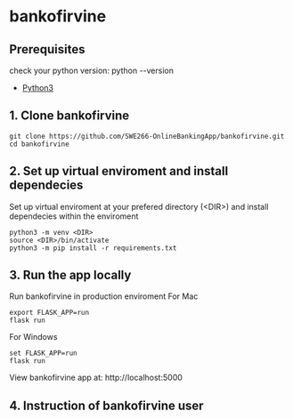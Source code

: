 # bankofirvine

## Prerequisites
check your python version: python --version
* [Python3](https://www.python.org/downloads/)

## 1. Clone bankofirvine
```
git clone https://github.com/SWE266-OnlineBankingApp/bankofirvine.git
cd bankofirvine
```

## 2. Set up virtual enviroment and install dependecies 
Set up virtual enviroment at your prefered directory (\<DIR>) and install dependecies within the enviroment
```
python3 -m venv <DIR>
source <DIR>/bin/activate
python3 -m pip install -r requirements.txt
```

## 3. Run the app locally
Run bankofirvine in production enviroment 
For Mac
```
export FLASK_APP=run
flask run
```

For Windows
```
set FLASK_APP=run
flask run
```
View bankofirvine app at: http://localhost:5000

## 4. Instruction of bankofirvine user
